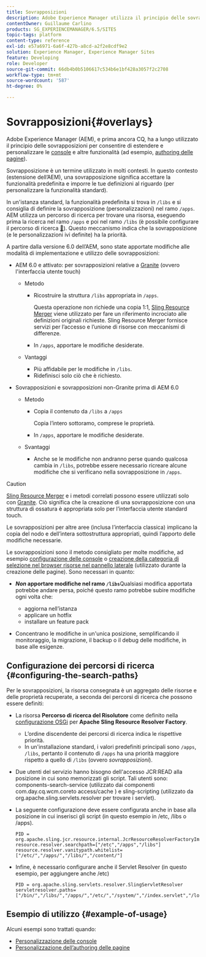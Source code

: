 ```yaml
---
title: Sovrapposizioni
description: Adobe Experience Manager utilizza il principio delle sovrapposizioni per estendere e personalizzare le console e altre funzionalità.
contentOwner: Guillaume Carlino
products: SG_EXPERIENCEMANAGER/6.5/SITES
topic-tags: platform
content-type: reference
exl-id: e57a6971-6a6f-427b-a8cd-a2f2e8cdf9e2
solution: Experience Manager, Experience Manager Sites
feature: Developing
role: Developer
source-git-commit: 66db4b0b5106617c534b6e1bf428a3057f2c2708
workflow-type: tm+mt
source-wordcount: '587'
ht-degree: 0%

---
```


# Sovrapposizioni{#overlays}

Adobe Experience Manager (AEM), e prima ancora CQ, ha a lungo utilizzato il principio delle sovrapposizioni per consentire di estendere e personalizzare le [console](/help/sites-developing/customizing-consoles-touch.md) e altre funzionalità (ad esempio, [authoring delle pagine](/help/sites-developing/customizing-page-authoring-touch.md)).

Sovrapposizione è un termine utilizzato in molti contesti. In questo contesto (estensione dell’AEM), una sovrapposizione significa accettare la funzionalità predefinita e imporre le tue definizioni al riguardo (per personalizzare la funzionalità standard).

In un&#39;istanza standard, la funzionalità predefinita si trova in `/libs` e si consiglia di definire la sovrapposizione (personalizzazioni) nel ramo `/apps`. AEM utilizza un percorso di ricerca per trovare una risorsa, eseguendo prima la ricerca nel ramo `/apps` e poi nel ramo `/libs` (è possibile configurare il percorso di ricerca [&#128279;](#configuring-the-search-paths)). Questo meccanismo indica che la sovrapposizione (e le personalizzazioni ivi definite) ha la priorità.

A partire dalla versione 6.0 dell’AEM, sono state apportate modifiche alle modalità di implementazione e utilizzo delle sovrapposizioni:

* AEM 6.0 e attivato: per sovrapposizioni relative a [Granite](https://developer.adobe.com/experience-manager/reference-materials/6-5/granite-ui/api/jcr_root/libs/granite/ui/index.html) (ovvero l&#39;interfaccia utente touch)

   * Metodo

      * Ricostruire la struttura `/libs` appropriata in `/apps`.

        Questa operazione non richiede una copia 1:1, [Sling Resource Merger](/help/sites-developing/sling-resource-merger.md) viene utilizzato per fare un riferimento incrociato alle definizioni originali richieste. Sling Resource Merger fornisce servizi per l’accesso e l’unione di risorse con meccanismi di differenze.

      * In `/apps`, apportare le modifiche desiderate.

   * Vantaggi

      * Più affidabile per le modifiche in `/libs`.
      * Ridefinisci solo ciò che è richiesto.

* Sovrapposizioni e sovrapposizioni non-Granite prima di AEM 6.0

   * Metodo

      * Copia il contenuto da `/libs` a `/apps`

        Copia l’intero sottoramo, comprese le proprietà.

      * In `/apps`, apportare le modifiche desiderate.

   * Svantaggi

      * Anche se le modifiche non andranno perse quando qualcosa cambia in `/libs`, potrebbe essere necessario ricreare alcune modifiche che si verificano nella sovrapposizione in `/apps`.

>[!CAUTION]
>
>[Sling Resource Merger](/help/sites-developing/sling-resource-merger.md) e i metodi correlati possono essere utilizzati solo con [Granite](https://developer.adobe.com/experience-manager/reference-materials/6-5/granite-ui/api/jcr_root/libs/granite/ui/index.html). Ciò significa che la creazione di una sovrapposizione con una struttura di ossatura è appropriata solo per l’interfaccia utente standard touch.
>
>Le sovrapposizioni per altre aree (inclusa l’interfaccia classica) implicano la copia del nodo e dell’intera sottostruttura appropriati, quindi l’apporto delle modifiche necessarie.

Le sovrapposizioni sono il metodo consigliato per molte modifiche, ad esempio [configurazione delle console](/help/sites-developing/customizing-consoles-touch.md#create-a-custom-console) o [creazione della categoria di selezione nel browser risorse nel pannello laterale](/help/sites-developing/customizing-page-authoring-touch.md#add-new-selection-category-to-asset-browser) (utilizzato durante la creazione delle pagine). Sono necessari in quanto:

* ***Non* apportare modifiche nel ramo `/libs`**&#x200B;Qualsiasi modifica apportata potrebbe andare persa, poiché questo ramo potrebbe subire modifiche ogni volta che:

   * aggiorna nell’istanza
   * applicare un hotfix
   * installare un feature pack

* Concentrano le modifiche in un&#39;unica posizione, semplificando il monitoraggio, la migrazione, il backup o il debug delle modifiche, in base alle esigenze.

## Configurazione dei percorsi di ricerca {#configuring-the-search-paths}

Per le sovrapposizioni, la risorsa consegnata è un aggregato delle risorse e delle proprietà recuperate, a seconda dei percorsi di ricerca che possono essere definiti:

* La risorsa **Percorso di ricerca del Risolutore** come definito nella [configurazione OSGi](/help/sites-deploying/configuring-osgi.md) per **Apache Sling Resource Resolver Factory**.

   * L’ordine discendente dei percorsi di ricerca indica le rispettive priorità.
   * In un&#39;installazione standard, i valori predefiniti principali sono `/apps`, `/libs`, pertanto il contenuto di `/apps` ha una priorità maggiore rispetto a quello di `/libs` (ovvero *sovrapposizioni*).

* Due utenti del servizio hanno bisogno dell&#39;accesso JCR:READ alla posizione in cui sono memorizzati gli script. Tali utenti sono: components-search-service (utilizzato dai componenti com.day.cq.wcm.coreto access/cache ) e sling-scripting (utilizzato da org.apache.sling.servlets.resolver per trovare i servlet).
* La seguente configurazione deve essere configurata anche in base alla posizione in cui inserisci gli script (in questo esempio in /etc, /libs o /apps).

  ```
  PID = org.apache.sling.jcr.resource.internal.JcrResourceResolverFactoryImpl
  resource.resolver.searchpath=["/etc","/apps","/libs"]
  resource.resolver.vanitypath.whitelist=["/etc/","/apps/","/libs/","/content/"]
  ```

* Infine, è necessario configurare anche il Servlet Resolver (in questo esempio, per aggiungere anche /etc)

  ```
  PID = org.apache.sling.servlets.resolver.SlingServletResolver
  servletresolver.paths=["/bin/","/libs/","/apps/","/etc/","/system/","/index.servlet","/login.servlet","/services/"]
  ```

## Esempio di utilizzo {#example-of-usage}

Alcuni esempi sono trattati quando:

* [Personalizzazione delle console](/help/sites-developing/customizing-consoles-touch.md)
* [Personalizzazione dell’authoring delle pagine](/help/sites-developing/customizing-page-authoring-touch.md)
